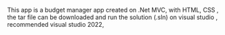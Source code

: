 This app is a budget manager app created on .Net MVC, with HTML, CSS  , the tar file can be downloaded and run the solution (.sln) on visual studio , recommended visual studio 2022, 
